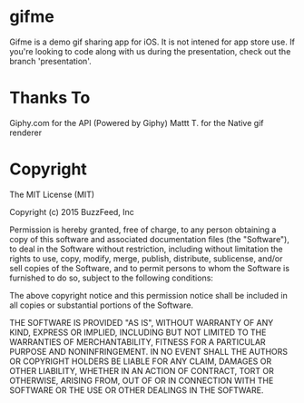 # gifme
Gifme is a demo gif sharing app for iOS. It is not intened for app store use. If you're looking to code along with us during the presentation, check out the branch 'presentation'.

# Thanks To
Giphy.com for the API (Powered by Giphy)
Mattt T. for the Native gif renderer 

# Copyright
The MIT License (MIT)

Copyright (c) 2015 BuzzFeed, Inc

Permission is hereby granted, free of charge, to any person obtaining a copy
of this software and associated documentation files (the "Software"), to deal
in the Software without restriction, including without limitation the rights
to use, copy, modify, merge, publish, distribute, sublicense, and/or sell
copies of the Software, and to permit persons to whom the Software is
furnished to do so, subject to the following conditions:

The above copyright notice and this permission notice shall be included in all
copies or substantial portions of the Software.

THE SOFTWARE IS PROVIDED "AS IS", WITHOUT WARRANTY OF ANY KIND, EXPRESS OR
IMPLIED, INCLUDING BUT NOT LIMITED TO THE WARRANTIES OF MERCHANTABILITY,
FITNESS FOR A PARTICULAR PURPOSE AND NONINFRINGEMENT. IN NO EVENT SHALL THE
AUTHORS OR COPYRIGHT HOLDERS BE LIABLE FOR ANY CLAIM, DAMAGES OR OTHER
LIABILITY, WHETHER IN AN ACTION OF CONTRACT, TORT OR OTHERWISE, ARISING FROM,
OUT OF OR IN CONNECTION WITH THE SOFTWARE OR THE USE OR OTHER DEALINGS IN THE
SOFTWARE.
